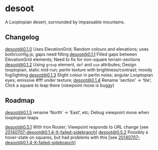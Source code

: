 desoot
======

A Looptopian desert, surrounded by impassable mountains.


Changelog
---------

desoot@0.1.0 Uses ElevationGrid; Random colours and elevations; uses both/config.js; gaps need filling
desoot@0.1.1 Filled gaps between ElevationGrid elements; Need to fix for non-square terrain-sections
desoot@0.1.2 Using `group` element, `def` and `use` attributes; Design looptopian, static mid-run; perlin texture with brightness/contrast; moody fog/lighting
desoot@0.1.3 Slight colour in perlin noise; angular Looptopian eyes; emissive #fff under texture;
desoot@0.1.4 Rename ‘section’ -> ‘tile’; Click a square to leap there (viewpoint move is buggy)



Roadmap
-------

desoot@0.1.5 rename ‘North’ -> ‘East’, etc; Debug viewpoint move when looptopian leaps

desoot@0.5.1 With Iron Router; Viewpoint responds to URL change [see 20140707-desoot@0.1.4-X-failed-sidebranch]
desoot@0.5.2 Possibly a hover-state on squares, but had problems with this [see 20140707-desoot@0.1.4-X-failed-sidebranch]


